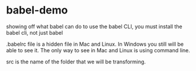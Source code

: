# babel-demo

showing off what babel can do
to use the babel CLI, you must install the babel cli, not just babel

.babelrc file is a hidden file in Mac and Linux. In Windows you still will be able to see it. The only way to see in Mac and Linux is using command line.

src is the name of the folder that we will be transforming.
